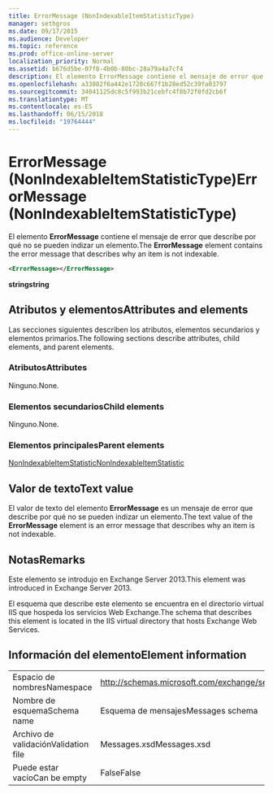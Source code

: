 ```yaml
---
title: ErrorMessage (NonIndexableItemStatisticType)
manager: sethgros
ms.date: 09/17/2015
ms.audience: Developer
ms.topic: reference
ms.prod: office-online-server
localization_priority: Normal
ms.assetid: b676d5be-07f8-4b0b-80bc-28a79a4a7cf4
description: El elemento ErrorMessage contiene el mensaje de error que describe por qué no se pueden indizar un elemento.
ms.openlocfilehash: a33082f6a442e1720c667f1b28ed52c39fa03797
ms.sourcegitcommit: 34041125dc8c5f993b21cebfc4f8b72f0fd2cb6f
ms.translationtype: MT
ms.contentlocale: es-ES
ms.lasthandoff: 06/15/2018
ms.locfileid: "19764444"
---
```

# <a name="errormessage-nonindexableitemstatistictype"></a><span data-ttu-id="c91aa-103">ErrorMessage (NonIndexableItemStatisticType)</span><span class="sxs-lookup"><span data-stu-id="c91aa-103">ErrorMessage (NonIndexableItemStatisticType)</span></span>

<span data-ttu-id="c91aa-104">El elemento **ErrorMessage** contiene el mensaje de error que describe por qué no se pueden indizar un elemento.</span><span class="sxs-lookup"><span data-stu-id="c91aa-104">The **ErrorMessage** element contains the error message that describes why an item is not indexable.</span></span> 
  
```XML
<ErrorMessage></ErrorMessage>
```

 <span data-ttu-id="c91aa-105">**string**</span><span class="sxs-lookup"><span data-stu-id="c91aa-105">**string**</span></span>
## <a name="attributes-and-elements"></a><span data-ttu-id="c91aa-106">Atributos y elementos</span><span class="sxs-lookup"><span data-stu-id="c91aa-106">Attributes and elements</span></span>

<span data-ttu-id="c91aa-107">Las secciones siguientes describen los atributos, elementos secundarios y elementos primarios.</span><span class="sxs-lookup"><span data-stu-id="c91aa-107">The following sections describe attributes, child elements, and parent elements.</span></span>
  
### <a name="attributes"></a><span data-ttu-id="c91aa-108">Atributos</span><span class="sxs-lookup"><span data-stu-id="c91aa-108">Attributes</span></span>

<span data-ttu-id="c91aa-109">Ninguno.</span><span class="sxs-lookup"><span data-stu-id="c91aa-109">None.</span></span>
  
### <a name="child-elements"></a><span data-ttu-id="c91aa-110">Elementos secundarios</span><span class="sxs-lookup"><span data-stu-id="c91aa-110">Child elements</span></span>

<span data-ttu-id="c91aa-111">Ninguno.</span><span class="sxs-lookup"><span data-stu-id="c91aa-111">None.</span></span>
  
### <a name="parent-elements"></a><span data-ttu-id="c91aa-112">Elementos principales</span><span class="sxs-lookup"><span data-stu-id="c91aa-112">Parent elements</span></span>

[<span data-ttu-id="c91aa-113">NonIndexableItemStatistic</span><span class="sxs-lookup"><span data-stu-id="c91aa-113">NonIndexableItemStatistic</span></span>](nonindexableitemstatistic.md)
  
## <a name="text-value"></a><span data-ttu-id="c91aa-114">Valor de texto</span><span class="sxs-lookup"><span data-stu-id="c91aa-114">Text value</span></span>

<span data-ttu-id="c91aa-115">El valor de texto del elemento **ErrorMessage** es un mensaje de error que describe por qué no se pueden indizar un elemento.</span><span class="sxs-lookup"><span data-stu-id="c91aa-115">The text value of the **ErrorMessage** element is an error message that describes why an item is not indexable.</span></span> 
  
## <a name="remarks"></a><span data-ttu-id="c91aa-116">Notas</span><span class="sxs-lookup"><span data-stu-id="c91aa-116">Remarks</span></span>

<span data-ttu-id="c91aa-117">Este elemento se introdujo en Exchange Server 2013.</span><span class="sxs-lookup"><span data-stu-id="c91aa-117">This element was introduced in Exchange Server 2013.</span></span>
  
<span data-ttu-id="c91aa-118">El esquema que describe este elemento se encuentra en el directorio virtual IIS que hospeda los servicios Web Exchange.</span><span class="sxs-lookup"><span data-stu-id="c91aa-118">The schema that describes this element is located in the IIS virtual directory that hosts Exchange Web Services.</span></span>
  
## <a name="element-information"></a><span data-ttu-id="c91aa-119">Información del elemento</span><span class="sxs-lookup"><span data-stu-id="c91aa-119">Element information</span></span>

|||
|:-----|:-----|
|<span data-ttu-id="c91aa-120">Espacio de nombres</span><span class="sxs-lookup"><span data-stu-id="c91aa-120">Namespace</span></span>  <br/> |http://schemas.microsoft.com/exchange/services/2006/messages  <br/> |
|<span data-ttu-id="c91aa-121">Nombre de esquema</span><span class="sxs-lookup"><span data-stu-id="c91aa-121">Schema name</span></span>  <br/> |<span data-ttu-id="c91aa-122">Esquema de mensajes</span><span class="sxs-lookup"><span data-stu-id="c91aa-122">Messages schema</span></span>  <br/> |
|<span data-ttu-id="c91aa-123">Archivo de validación</span><span class="sxs-lookup"><span data-stu-id="c91aa-123">Validation file</span></span>  <br/> |<span data-ttu-id="c91aa-124">Messages.xsd</span><span class="sxs-lookup"><span data-stu-id="c91aa-124">Messages.xsd</span></span>  <br/> |
|<span data-ttu-id="c91aa-125">Puede estar vacío</span><span class="sxs-lookup"><span data-stu-id="c91aa-125">Can be empty</span></span>  <br/> |<span data-ttu-id="c91aa-126">False</span><span class="sxs-lookup"><span data-stu-id="c91aa-126">False</span></span>  <br/> |
   

